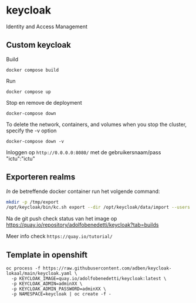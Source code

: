 # keycloak

Identity and Access Management

## Custom keycloak

Build

```shell
docker compose build
```

Run

```shell
docker compose up
```

Stop en remove de deployment

```shell
docker-compose down
```

To delete the network, containers, and volumes when you stop the cluster, specify the -v option

```shell
docker-compose down -v
```

Inloggen op ```http://0.0.0.0:8080/``` met de gebruikersnaam/pass "ictu":"ictu"


## Exporteren realms
_In_ de betreffende docker container run het volgende command:
```bash
mkdir -p /tmp/export
/opt/keycloak/bin/kc.sh export --dir /opt/keycloak/data/import --users realm_file
```

Na de git push check status van het image op https://quay.io/repository/adolfobenedetti/keycloak?tab=builds

Meer info check ```https://quay.io/tutorial/```

## Template in openshift

```shell
oc process -f https://raw.githubusercontent.com/adben/keycloak-lokaal/main/keycloak.yaml \
  -p KEYCLOAK_IMAGE=quay.io/adolfobenedetti/keycloak:latest \
  -p KEYCLOAK_ADMIN=adminXX \
  -p KEYCLOAK_ADMIN_PASSWORD=adminXX \
  -p NAMESPACE=keycloak | oc create -f -

```
